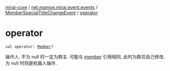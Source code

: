 [mirai-core](../../index.md) / [net.mamoe.mirai.event.events](../index.md) / [MemberSpecialTitleChangeEvent](index.md) / [operator](./operator.md)

# operator

`val operator: `[`Member`](../../net.mamoe.mirai.contact/-member/index.md)`?`

操作人.
不为 null 时一定为群主. 可能与 [member](member.md) 引用相同, 此时为群员自己修改.
为 null 时则是机器人操作.

